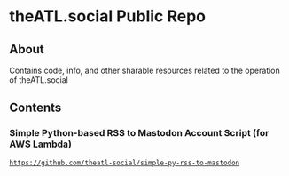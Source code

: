 # theATL.social Public Repo

## About

Contains code, info, and other sharable resources related to the operation of theATL.social

## Contents

### Simple Python-based RSS to Mastodon Account Script (for AWS Lambda)

[`https://github.com/theatl-social/simple-py-rss-to-mastodon`](simple-py-rss-to-mastodon)
